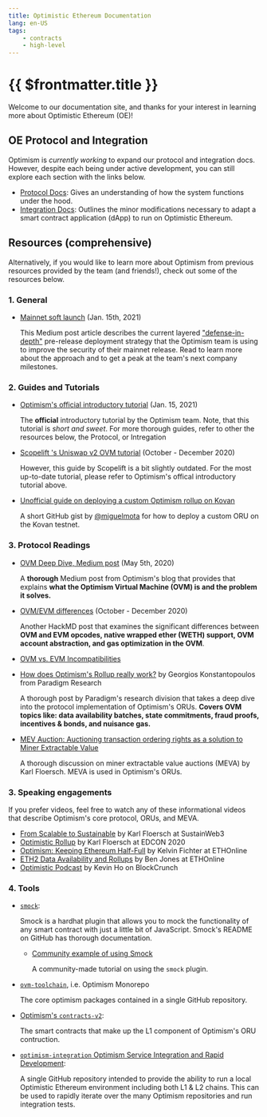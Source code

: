 ```yaml
---
title: Optimistic Ethereum Documentation
lang: en-US
tags:
    - contracts
    - high-level
---
```


# {{ $frontmatter.title }}

Welcome to our documentation site, and thanks for your interest in learning more about Optimistic Ethereum (OE)!

## OE Protocol and Integration

Optimism is _currently working_ to expand our protocol and integration docs. However, despite each being under active development, you can still explore each section with the links below.

- [Protocol Docs](./protocol.md): Gives an understanding of how the system functions under the hood.
- [Integration Docs](./integration.md): Outlines the minor modifications necessary to adapt a smart contract application (dApp) to run on Optimistic Ethereum.

## Resources (comprehensive)

Alternatively, if you would like to learn more about Optimism from previous resources provided by the team (and friends!), check out some of the resources below.

### 1. General

- [Mainnet soft launch](https://medium.com/ethereum-optimism/mainnet-soft-launch-7cacc0143cd5) (Jan. 15th, 2021)

    This Medium post article describes the current layered ["defense-in-depth"](https://en.wikipedia.org/wiki/Defense_in_depth_(computing)) pre-release deployment strategy that the Optimism team is using to improve the security of their mainnet release. Read to learn more about the approach and to get a peak at the team's next company milestones.

### 2. Guides and Tutorials

- [Optimism's official introductory tutorial](../tutorial/) (Jan. 15, 2021)

    The **official** introductory tutorial by the Optimism team. Note, that this tutorial is _short and sweet_. For more thorough guides, refer to other the resources below, the Protocol, or Intregation

- [Scopelift 's Uniswap v2 OVM tutorial](https://hackmd.io/@scopelift/Hy853dTsP)  (October - December 2020)

    However, this guide by Scopelift is a bit slightly outdated. For the most up-to-date tutorial, please refer to Optimism's offical introductory tutorial above.

- [Unofficial guide on deploying a custom Optimism rollup on Kovan](https://gist.github.com/miguelmota/973e62c8f3da0571fc2c469b65c54d71)

    A short GitHub gist by [@miguelmota](https://twitter.com/miguelmotah) for how to deploy a custom ORU on the Kovan testnet.

### 3. Protocol Readings

- [OVM Deep Dive, Medium post](https://medium.com/ethereum-optimism/ovm-deep-dive-a300d1085f52) (May 5th, 2020)

    A **thorough** Medium post from Optimism's blog that provides that explains **what the Optimism Virtual Machine (OVM) is and the problem it solves.**

- [OVM/EVM differences](https://hackmd.io/Inuu-T_UTsSXnzGtrLR8gA) (October - December 2020)

    Another HackMD post that examines the significant differences between **OVM and EVM opcodes, native wrapped ether (WETH) support, OVM account abstraction, and gas optimization in the OVM**.

- [OVM vs. EVM Incompatibilities](https://hackmd.io/elr0znYORiOMSTtfPJVAaA?view#OVM-vs-EVM-Incompatibilities)

- [How does Optimism's Rollup really work?](https://research.paradigm.xyz/optimism) by Georgios Konstantopoulos from Paradigm Research

    A thorough post by Paradigm's research division that takes a deep dive into the protocol implementation of Optimism's ORUs. **Covers OVM topics like: data availability batches, state commitments, fraud proofs, incentives & bonds, and nuisance gas.**

- [MEV Auction: Auctioning transaction ordering rights as a solution to Miner Extractable Value](https://ethresear.ch/t/mev-auction-auctioning-transaction-ordering-rights-as-a-solution-to-miner-extractable-value/6788)

    A thorough discussion on miner extractable value auctions (MEVA) by Karl Floersch. MEVA is used in Optimism's ORUs.

### 3. Speaking engagements

If you prefer videos, feel free to watch any of these informational videos that describe Optimism's core protocol, ORUs, and MEVA.

- [From Scalable to Sustainable](https://www.youtube.com/watch?v=0hppV1IfILw&feature=youtu.be) by Karl Floersch at SustainWeb3
- [Optimistic Rollup](https://www.youtube.com/watch?v=97DU_YgNPgE&feature=youtu.be) by Karl Floersch at EDCON 2020
- [Optimism: Keeping Ethereum Half-Full](https://www.youtube.com/watch?v=eYeOW4ePgZE) by Kelvin Fichter at ETHOnline
- [ETH2 Data Availability and Rollups](https://www.youtube.com/watch?v=q42NZw6Gle0&feature=youtu.be) by Ben Jones at ETHOnline
- [Optimistic Podcast](https://blockcrunch.libsyn.com/is-plasma-dead-the-rise-of-optimistic-rollups-on-ethereum-kevin-ho-optimism-ep-97) by Kevin Ho on BlockCrunch

### 4. Tools
- [`smock`](https://github.com/ethereum-optimism/smock):  
  
  Smock is a hardhat plugin that allows you to mock the functionality of any smart contract with just a little bit of JavaScript. Smock's README on GitHub has thorough documentation.
  
   - [Community example of using Smock](https://soliditydeveloper.com/smock)
   
        A community-made tutorial on using the `smock` plugin.

- [`ovm-toolchain`](https://github.com/ethereum-optimism/optimism-monorepo), i.e. Optimism Monorepo

    The core optimism packages contained in a single GitHub repository.

- [Optimism's `contracts-v2`](https://github.com/ethereum-optimism/contracts-v2):
  
  The smart contracts that make up the L1 component of Optimism's ORU contruction.

- [`optimism-integration` Optimism Service Integration and Rapid Development](https://github.com/ethereum-optimism/optimism-integration):
  
  A single GitHub repository intended to provide the ability to run a local Optimistic Ethereum environment including both L1 & L2 chains. This can be used to rapidly iterate over the many Optimism repositories and run integration tests.